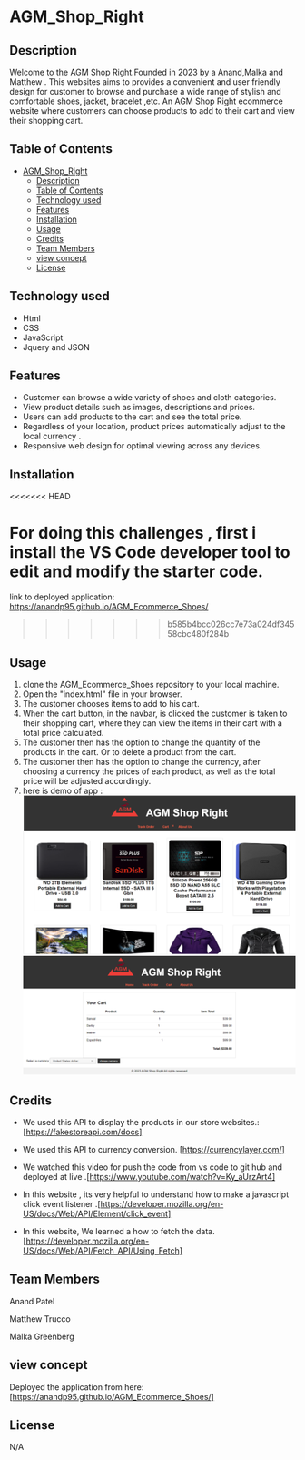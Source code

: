 
# AGM_Shop_Right



## Description 
Welcome to the AGM Shop Right.Founded in 2023 by a Anand,Malka and Matthew . This   websites  aims to provides  a convenient and  user friendly design for customer to browse and purchase a wide range of stylish and comfortable shoes, jacket, bracelet ,etc.  An  AGM Shop Right ecommerce website where customers can choose products to add to their cart and view their shopping cart. 

## Table of Contents


- [AGM\_Shop\_Right](#agm_shop_right)
  - [Description](#description)
  - [Table of Contents](#table-of-contents)
  - [Technology used](#technology-used)
  - [Features](#features)
  - [Installation](#installation)
  - [Usage](#usage)
  - [Credits](#credits)
  - [Team Members](#team-members)
  - [view concept](#view-concept)
  - [License](#license)



## Technology used 

* Html 
* CSS
* JavaScript
* Jquery and JSON 
  
  
## Features 
*  Customer can browse a wide variety  of shoes and cloth categories.
*  View product details such as images, descriptions and prices.
*   Users can add products to the cart and see the total price. 
*  Regardless of your location, product prices automatically adjust to the local currency .
* Responsive web design for optimal viewing across any devices. 
  


## Installation
<<<<<<< HEAD

For doing this challenges , first i install the VS Code developer tool to edit and modify the starter code. 
=======
link to deployed application: https://anandp95.github.io/AGM_Ecommerce_Shoes/
>>>>>>> b585b4bcc026cc7e73a024df34558cbc480f284b

## Usage

   
1. clone the AGM_Ecommerce_Shoes repository to your local machine.
2. Open the "index.html" file in your browser. 
3. The customer chooses items to add to his cart. 
4. When the cart button, in the navbar, is clicked the customer is taken to their shopping cart, where they can view the items in their cart with a total price calculated.
5. The customer then has the option to change the quantity of the products in the cart. Or to delete a product from the cart. 
6. The customer then has the option to change the currency, after choosing a currency the prices of each product, as well as the total price will be adjusted accordingly.
 7. here is demo of app :
    ![AGM Shop_Right  ](Assets/Images/sreenshot1.PNG)
    ![AGM Shop_Right  ](Assets/Images/screenshot2.PNG)



## Credits
* We used this API to display the products in our store websites.: [https://fakestoreapi.com/docs]
*  We used this API to currency conversion. [https://currencylayer.com/]
* We  watched this video for push the code from vs code to git hub and deployed at live .[https://www.youtube.com/watch?v=Ky_aUrzArt4]
* In this website , its very helpful to understand how to make a javascript click event listener .[https://developer.mozilla.org/en-US/docs/Web/API/Element/click_event]



* In this website, We  learned a how to fetch the data.[https://developer.mozilla.org/en-US/docs/Web/API/Fetch_API/Using_Fetch] 

## Team Members
Anand Patel

Matthew Trucco

Malka Greenberg
 
 ## view concept 
 
 Deployed the application from here:[https://anandp95.github.io/AGM_Ecommerce_Shoes/]
 
## License
N/A
